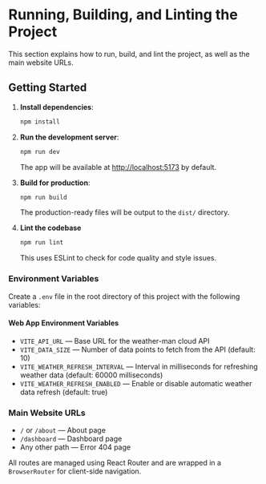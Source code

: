 # Running, Building, and Linting the Project

This section explains how to run, build, and lint the project, as well as the main website URLs.

## Getting Started

1. **Install dependencies**:

   ```bash
   npm install
   ```

2. **Run the development server**:

   ```bash
   npm run dev
   ```

   The app will be available at [http://localhost:5173](http://localhost:5173) by default.

3. **Build for production**:

   ```bash
   npm run build
   ```

   The production-ready files will be output to the `dist/` directory.

4. **Lint the codebase**

   ```bash
   npm run lint
   ```

   This uses ESLint to check for code quality and style issues.

### Environment Variables

Create a `.env` file in the root directory of this project with the following variables:

#### Web App Environment Variables

- `VITE_API_URL` — Base URL for the weather-man cloud API
- `VITE_DATA_SIZE` — Number of data points to fetch from the API (default: 10)
- `VITE_WEATHER_REFRESH_INTERVAL` — Interval in milliseconds for refreshing weather data (default: 60000 milliseconds)
- `VITE_WEATHER_REFRESH_ENABLED` — Enable or disable automatic weather data refresh (default: true)

### Main Website URLs

- `/` or `/about` &mdash; About page
- `/dashboard` &mdash; Dashboard page
- Any other path &mdash; Error 404 page

All routes are managed using React Router and are wrapped in a `BrowserRouter` for client-side navigation.
